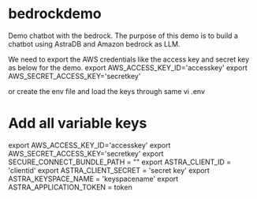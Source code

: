 # bedrockdemo
Demo chatbot with the bedrock.
The purpose of this demo is to build a chatbot using AstraDB and Amazon bedrock as LLM.

We need to export the AWS credentials like the access key and secret key as below for the demo.
  export AWS_ACCESS_KEY_ID='accesskey'
  export AWS_SECRET_ACCESS_KEY='secretkey'

  or create the env file and load the keys through same 
  vi .env  
  # Add all variable keys 
export AWS_ACCESS_KEY_ID='accesskey'
export AWS_SECRET_ACCESS_KEY='secretkey'
export SECURE_CONNECT_BUNDLE_PATH = "<Bundle Location>"
export ASTRA_CLIENT_ID = 'clientid'
export ASTRA_CLIENT_SECRET = 'secret key'
export ASTRA_KEYSPACE_NAME = 'keyspacename'
export ASTRA_APPLICATION_TOKEN = token



